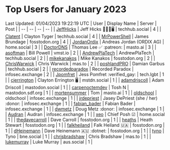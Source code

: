 # Top Users for January 2023
Last Updated: 01/04/2023 19:22:19 UTC
| User | Display Name | Server | Post |
| -- | -- | -- | -- |
| [JeffHicks](https://techhub.social/@JeffHicks) | Jeff Hicks 🐶🎼🍷🖥️ | techhub.social | 4 |
| [Clatent](https://techhub.social/@Clatent) | Clayton Tyger | techhub.social | 4 |
| [MrPowerShell](https://fosstodon.org/@MrPowerShell) | James Brundage | fosstodon.org | 4 |
| [JordanOrdix](https://home.social/@JordanOrdix) | Andreas Jordan (ORDIX AG) | home.social | 3 |
| [DoctorDNS](https://masto.ai/@DoctorDNS) | Thomas Lee ✅ :patreon: | masto.ai | 3 |
| [asoftman](https://vmst.io/@asoftman) | Bill Powell | vmst.io | 2 |
| [AndrewPlaTech](https://techhub.social/@AndrewPlaTech) | AndrewPlaTech | techhub.social | 2 |
| [mikekanakos](https://fosstodon.org/@mikekanakos) | Mike Kanakos | fosstodon.org | 2 |
| [ChrisWarwick](https://mas.to/@ChrisWarwick) | Chris Warwick | mas.to | 2 |
| [poshlandPRO](https://techhub.social/@poshlandPRO) | Damian Garbus | techhub.social | 2 |
| [recordedparadox](https://infosec.exchange/@recordedparadox) | Recorded Paradox | infosec.exchange | 2 |
| [Jpomfret](https://tech.lgbt/@Jpomfret) | Jess Pomfret :verified_gay: | tech.lgbt | 1 |
| [cjerrington](https://mstdn.social/@cjerrington) | Clayton Errington 🖥️ | mstdn.social | 1 |
| [adamdriscoll](https://mastodon.social/@adamdriscoll) | Adam Driscoll | mastodon.social | 1 |
| [carpenoctemdev](https://mastodon.sdf.org/@carpenoctemdev) | Tosh N | mastodon.sdf.org | 1 |
| [mortensummer](https://masto.ai/@mortensummer) | Tom | masto.ai | 1 |
| [oldschool](https://infosec.exchange/@oldschool) | oldschool | infosec.exchange | 1 |
| [jrdepriest](https://infosec.exchange/@jrdepriest) | Jasey DePriest (she / her) :donor: | infosec.exchange | 1 |
| [fabian_bader](https://infosec.exchange/@fabian_bader) | Fabian Bader | infosec.exchange | 1 |
| [dwmetz](https://infosec.exchange/@dwmetz) | Doug Metz :donor: | infosec.exchange | 1 |
| [Audran](https://infosec.exchange/@Audran) | Audran | infosec.exchange | 1 |
| [xeo](https://home.social/@xeo) | Chief Posh ☑ | home.social | 1 |
| [thedavecarroll](https://fosstodon.org/@thedavecarroll) | Dave Carroll | fosstodon.org | 1 |
| [heaths](https://fosstodon.org/@heaths) | Heath Stewart | fosstodon.org | 1 |
| [falkheiland](https://fosstodon.org/@falkheiland) | Falk Heiland 🇺🇦 | fosstodon.org | 1 |
| [dHeinemann](https://fosstodon.org/@dHeinemann) | Dave Heinemann 🇦🇺 :dotnet: | fosstodon.org | 1 |
| [tyno](https://bne.social/@tyno) | Tyno | bne.social | 1 |
| [chrisbradshaw](https://mas.to/@chrisbradshaw) | Chris Bradshaw | mas.to | 1 |
| [lukemurray](https://aus.social/@lukemurray) | Luke Murray | aus.social | 1 |

